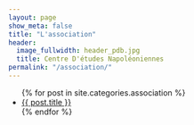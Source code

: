 ```yaml
---
layout: page
show_meta: false
title: "L'association"
header:
  image_fullwidth: header_pdb.jpg
  title: Centre D'études Napoléoniennes
permalink: "/association/"
---
```

<ul>
    {% for post in site.categories.association %}
    <li><a href="{{ site.url }}{{ post.url }}">{{ post.title }}</a></li>
    {% endfor %}
</ul>